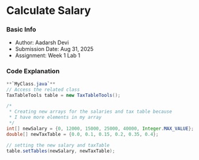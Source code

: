 # Calculate Salary

### Basic Info
- Author: Aadarsh Devi
- Submission Date: Aug 31, 2025
- Assignment: Week 1 Lab 1

### Code Explanation

```java
**`MyClass.java`**
// Access the related class
TaxTableTools table = new TaxTableTools();

/*
 * Creating new arrays for the salaries and tax table because
 * I have more elements in my array
 */
int[] newSalary = {0, 12000, 15000, 25000, 40000, Integer.MAX_VALUE};
double[] newTaxTable = {0.0, 0.1, 0.15, 0.2, 0.35, 0.4};

// setting the new salary and taxTable
table.setTables(newSalary, newTaxTable);
```
